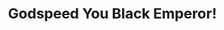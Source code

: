 ---
title: "Godspeed You Black Emperor!"
summary: "Canadian post-rock band. Formed in 1994 in Montreal, Quebec, Canada. Hiatus between 2004-2009. Originally called Godspeed You Black Emperor!, before later using Godspeed You! Black Emperor. As an experimental nine-piece from Montreal, they specialise in instrumental music. Members consist of , , , , , , , and . Please use artist page for anything relating to the cassette release from 1994 as this is now definitively a solo project."
slug: "godspeed-you-black-emperor"
image: "godspeed-you-black-emperor.jpg"
apple_music_artist_url: "None"
wikipedia_url: "none"
---